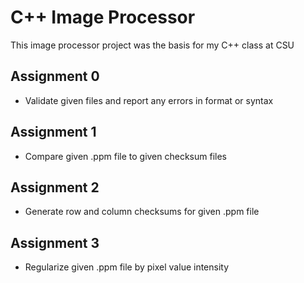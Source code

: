 # C++ Image Processor
This image processor project was the basis for my C++ class at CSU

## Assignment 0
- Validate given files and report any errors in format or syntax

## Assignment 1
- Compare given .ppm file to given checksum files

## Assignment 2
- Generate row and column checksums for given .ppm file

## Assignment 3
- Regularize given .ppm file by pixel value intensity
